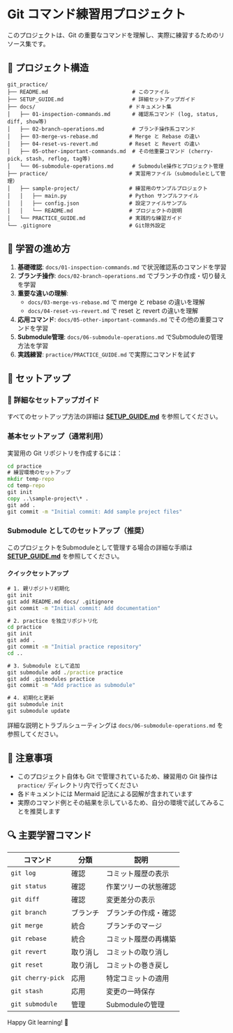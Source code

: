 # Git コマンド練習用プロジェクト

このプロジェクトは、Git の重要なコマンドを理解し、実際に練習するためのリソース集です。

## 📁 プロジェクト構造

```
git_practice/
├── README.md                           # このファイル
├── SETUP_GUIDE.md                      # 詳細セットアップガイド
├── docs/                              # ドキュメント集
│   ├── 01-inspection-commands.md       # 確認系コマンド (log, status, diff, show等)
│   ├── 02-branch-operations.md         # ブランチ操作系コマンド
│   ├── 03-merge-vs-rebase.md          # Merge と Rebase の違い
│   ├── 04-reset-vs-revert.md          # Reset と Revert の違い
│   ├── 05-other-important-commands.md  # その他重要コマンド (cherry-pick, stash, reflog, tag等)
│   └── 06-submodule-operations.md      # Submodule操作とプロジェクト管理
├── practice/                          # 実習用ファイル（submoduleとして管理）
│   ├── sample-project/                # 練習用のサンプルプロジェクト
│   │   ├── main.py                    # Python サンプルファイル
│   │   ├── config.json                # 設定ファイルサンプル
│   │   └── README.md                  # プロジェクトの説明
│   └── PRACTICE_GUIDE.md              # 実践的な練習ガイド
└── .gitignore                         # Git除外設定
```

## 🎯 学習の進め方

1. **基礎確認**: `docs/01-inspection-commands.md` で状況確認系のコマンドを学習
2. **ブランチ操作**: `docs/02-branch-operations.md` でブランチの作成・切り替えを学習
3. **重要な違いの理解**: 
   - `docs/03-merge-vs-rebase.md` で merge と rebase の違いを理解
   - `docs/04-reset-vs-revert.md` で reset と revert の違いを理解
4. **応用コマンド**: `docs/05-other-important-commands.md` でその他の重要コマンドを学習
5. **Submodule管理**: `docs/06-submodule-operations.md` でSubmoduleの管理方法を学習
6. **実践練習**: `practice/PRACTICE_GUIDE.md` で実際にコマンドを試す

## 🚀 セットアップ

### 📖 詳細なセットアップガイド

すべてのセットアップ方法の詳細は **[SETUP_GUIDE.md](SETUP_GUIDE.md)** を参照してください。

### 基本セットアップ（通常利用）

実習用の Git リポジトリを作成するには：

```cmd
cd practice
# 練習環境のセットアップ
mkdir temp-repo
cd temp-repo
git init
copy ..\sample-project\* .
git add .
git commit -m "Initial commit: Add sample project files"
```

### Submodule としてのセットアップ（推奨）

このプロジェクトをSubmoduleとして管理する場合の詳細な手順は **[SETUP_GUIDE.md](SETUP_GUIDE.md#submodule構成セットアップ)** を参照してください。

#### クイックセットアップ
```cmd
# 1. 親リポジトリ初期化
git init
git add README.md docs/ .gitignore
git commit -m "Initial commit: Add documentation"

# 2. practice を独立リポジトリ化
cd practice
git init
git add .
git commit -m "Initial practice repository"
cd ..

# 3. Submodule として追加
git submodule add ./practice practice
git add .gitmodules practice
git commit -m "Add practice as submodule"

# 4. 初期化と更新
git submodule init
git submodule update
```

詳細な説明とトラブルシューティングは `docs/06-submodule-operations.md` を参照してください。

## 📝 注意事項

- このプロジェクト自体も Git で管理されているため、練習用の Git 操作は `practice/` ディレクトリ内で行ってください
- 各ドキュメントには Mermaid 記法による図解が含まれています
- 実際のコマンド例とその結果を示しているため、自分の環境で試してみることを推奨します

## 🔍 主要学習コマンド

| コマンド | 分類 | 説明 |
|---------|------|------|
| `git log` | 確認 | コミット履歴の表示 |
| `git status` | 確認 | 作業ツリーの状態確認 |
| `git diff` | 確認 | 変更差分の表示 |
| `git branch` | ブランチ | ブランチの作成・確認 |
| `git merge` | 統合 | ブランチのマージ |
| `git rebase` | 統合 | コミット履歴の再構築 |
| `git revert` | 取り消し | コミットの取り消し |
| `git reset` | 取り消し | コミットの巻き戻し |
| `git cherry-pick` | 応用 | 特定コミットの適用 |
| `git stash` | 応用 | 変更の一時保存 |
| `git submodule` | 管理 | Submoduleの管理 |

Happy Git learning! 🎉
